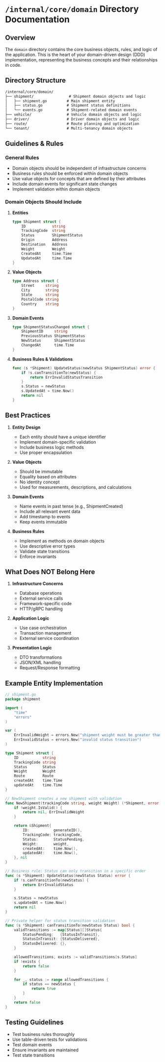 # `/internal/core/domain` Directory Documentation

## Overview

The `domain` directory contains the core business objects, rules, and logic of the application. This is the heart of your domain-driven design (DDD) implementation, representing the business concepts and their relationships in code.

## Directory Structure

```markdown
/internal/core/domain/
├── shipment/                # Shipment domain objects and logic
│   ├── shipment.go         # Main shipment entity
│   ├── status.go           # Shipment status definitions
│   └── events.go           # Shipment-related domain events
├── vehicle/                # Vehicle domain objects and logic
├── driver/                 # Driver domain objects and logic
├── route/                  # Route planning and optimization
└── tenant/                 # Multi-tenancy domain objects
```

## Guidelines & Rules

### General Rules

- Domain objects should be independent of infrastructure concerns
- Business rules should be enforced within domain objects
- Use value objects for concepts that are defined by their attributes
- Include domain events for significant state changes
- Implement validation within domain objects

### Domain Objects Should Include

1. **Entities**

   ```go
   type Shipment struct {
       ID            string
       TrackingCode  string
       Status        ShipmentStatus
       Origin        Address
       Destination   Address
       Weight        Weight
       CreatedAt     time.Time
       UpdatedAt     time.Time
   }
   ```

2. **Value Objects**

   ```go
   type Address struct {
       Street     string
       City       string
       State      string
       PostalCode string
       Country    string
   }
   ```

3. **Domain Events**

   ```go
   type ShipmentStatusChanged struct {
       ShipmentID     string
       PreviousStatus ShipmentStatus
       NewStatus      ShipmentStatus
       ChangedAt      time.Time
   }
   ```

4. **Business Rules & Validations**

   ```go
   func (s *Shipment) UpdateStatus(newStatus ShipmentStatus) error {
       if !s.canTransitionTo(newStatus) {
           return ErrInvalidStatusTransition
       }
       s.Status = newStatus
       s.UpdatedAt = time.Now()
       return nil
   }
   ```

## Best Practices

1. **Entity Design**
   - Each entity should have a unique identifier
   - Implement domain-specific validation
   - Include business logic methods
   - Use proper encapsulation

2. **Value Objects**
   - Should be immutable
   - Equality based on attributes
   - No identity concept
   - Used for measurements, descriptions, and calculations

3. **Domain Events**
   - Name events in past tense (e.g., ShipmentCreated)
   - Include all relevant event data
   - Add timestamp to events
   - Keep events immutable

4. **Business Rules**
   - Implement as methods on domain objects
   - Use descriptive error types
   - Validate state transitions
   - Enforce invariants

## What Does NOT Belong Here

1. **Infrastructure Concerns**
   - Database operations
   - External service calls
   - Framework-specific code
   - HTTP/gRPC handling

2. **Application Logic**
   - Use case orchestration
   - Transaction management
   - External service coordination

3. **Presentation Logic**
   - DTO transformations
   - JSON/XML handling
   - Request/Response formatting

## Example Entity Implementation

```go
// shipment.go
package shipment

import (
    "time"
    "errors"
)

var (
    ErrInvalidWeight = errors.New("shipment weight must be greater than 0")
    ErrInvalidStatus = errors.New("invalid status transition")
)

type Shipment struct {
    ID           string
    TrackingCode string
    Status       Status
    Weight       Weight
    Route        Route
    createdAt    time.Time
    updatedAt    time.Time
}

// NewShipment creates a new shipment with validation
func NewShipment(trackingCode string, weight Weight) (*Shipment, error) {
    if !weight.IsValid() {
        return nil, ErrInvalidWeight
    }

    return &Shipment{
        ID:           generateID(),
        TrackingCode: trackingCode,
        Status:       StatusPending,
        Weight:       weight,
        createdAt:    time.Now(),
        updatedAt:    time.Now(),
    }, nil
}

// Business rule: Status can only transition in a specific order
func (s *Shipment) UpdateStatus(newStatus Status) error {
    if !s.canTransitionTo(newStatus) {
        return ErrInvalidStatus
    }

    s.Status = newStatus
    s.updatedAt = time.Now()
    return nil
}

// Private helper for status transition validation
func (s *Shipment) canTransitionTo(newStatus Status) bool {
    validTransitions := map[Status][]Status{
        StatusPending:   {StatusInTransit},
        StatusInTransit: {StatusDelivered},
        StatusDelivered: {},
    }

    allowedTransitions, exists := validTransitions[s.Status]
    if !exists {
        return false
    }

    for _, status := range allowedTransitions {
        if status == newStatus {
            return true
        }
    }
    return false
}
```

## Testing Guidelines

- Test business rules thoroughly
- Use table-driven tests for validations
- Test domain events
- Ensure invariants are maintained
- Test state transitions
